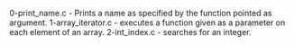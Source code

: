 0-print_name.c - Prints a name as specified by the function pointed as argument.
1-array_iterator.c - executes a function given as a parameter on each element of an array.
2-int_index.c - searches for an integer.

